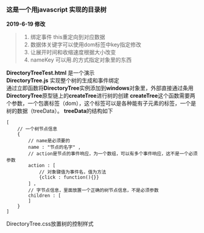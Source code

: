 ### 这是一个用javascript 实现的目录树  

**2019-6-19 修改**
> 1. 绑定事件 this重定向到对应数据
> 2. 数据体关键字可以使用dom标签中key指定修改
> 3. 让展开时间和收缩速度根据大小改变
> 4. nameKey 可以用.的方式指定对象里的东西

**DirectoryTreeTest.html** 是一个演示  
**DirectoryTree.js** 实现整个树的生成和事件绑定  
通过立即函数将**DirectoryTree**实例添加到**windows**对象里，外部直接通过条用**DirectoryTree**原型链上的**createTree**进行树的创建
**createTree**这个函数需要两个参数，一个包裹标签（dom），这个标签可以是各种能有子元素的标签，一个是树的数据（treeData）。
**treeData**的结构如下
```
[
    // 一个树节点信息
    {
        // name是必须要的
        name : "节点的名字" ,
        // action是节点的事件响应，为一个数组，可以有多个事件响应，这不是一个必须参数
        action : [
            // 对象键值为事件名，值为方法
            {click : function(){}}
        ] ，
        // 字节点信息，里面放置一个正确的树节点信息，不是必须参数
        children : [
        ]
    }
]
```
DirectoryTree.css放置树的控制样式


